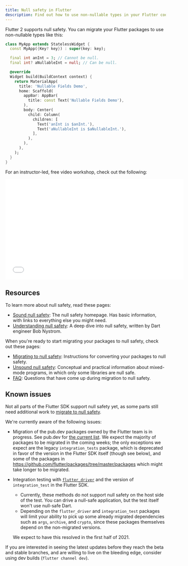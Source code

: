 ```yaml
---
title: Null safety in Flutter
description: Find out how to use non-nullable types in your Flutter code.
---
```


Flutter 2 supports null safety.
You can migrate your Flutter packages to use non-nullable types like this:

<?code-excerpt "basics/lib/main.dart (MyApp)"?>
```dart
class MyApp extends StatelessWidget {
  const MyApp({Key? key}) : super(key: key);

  final int anInt = 3; // Cannot be null.
  final int? aNullableInt = null; // Can be null.

  @override
  Widget build(BuildContext context) {
    return MaterialApp(
      title: 'Nullable Fields Demo',
      home: Scaffold(
        appBar: AppBar(
          title: const Text('Nullable Fields Demo'),
        ),
        body: Center(
          child: Column(
            children: [
              Text('anInt is $anInt.'),
              Text('aNullableInt is $aNullableInt.'),
            ],
          ),
        ),
      ),
    );
  }
}
```

For an instructor-led, free video workshop, check out the
following:

<iframe width="560" height="315" src="{{site.youtube-site}}/embed/HdKwuHQvArY" title="YouTube video player" frameborder="0" allow="accelerometer; autoplay; clipboard-write; encrypted-media; gyroscope; picture-in-picture" allowfullscreen></iframe>

## Resources

To learn more about null safety,
read these pages:

* [Sound null safety][]:
  The null safety homepage.
  Has basic information, with links to everything else you might need.
* [Understanding null safety][]:
  A deep dive into null safety, written by Dart engineer Bob Nystrom.

When you're ready to start migrating your packages to null safety,
check out these pages:

* [Migrating to null safety][]:
  Instructions for converting your packages to null safety.
* [Unsound null safety][]:
  Conceptual and practical information about mixed-mode programs,
  in which only some libraries are null safe.
* [FAQ][]:
  Questions that have come up during migration to null safety.
  
## Known issues

Not all parts of the Flutter SDK support null safety yet,
as some parts still need additional work to
[migrate to null safety]({{site.dart-site}}/null-safety/migration-guide).

We're currently aware of the following issues:

  * Migration of the pub.dev packages owned by the Flutter team
    is in progress. See pub.dev for
    [the current list]({{site.pub}}/packages?q=publisher%3Aflutter.dev&null-safe=1).
    We expect the majority of packages to be migrated in the coming weeks;
    the only exceptions we expect are the legacy `integration_tests` package,
    which is deprecated in favor of the version in the Flutter SDK itself
    (though see below), and some of the packages in
    <https://github.com/flutter/packages/tree/master/packages>
    which might take longer to be migrated.

  * Integration testing with
    [`flutter_driver`](/cookbook/testing/integration/introduction) and 
    the version of `integration_test` in the Flutter SDK.
    
      * Currently, these methods do not support null safety on the host
        side of the test. You can drive a null-safe application, but the test
        itself won't use null-safe Dart.
      * Depending on the `flutter_driver` and `integration_test` packages
        will limit your ability to pick up some already migrated dependencies
        such as `args`, `archive`, and `crypto`,
        since these packages themselves depend on the non-migrated versions.
        
    We expect to have this resolved in the first half of 2021.

If you are interested in seeing the latest updates before they
reach the beta and stable branches,
and are willing to live on the bleeding edge,
consider using dev builds (`flutter channel dev`).

[Migrating to null safety]: {{site.dart-site}}/null-safety/migration-guide
[FAQ]: {{site.dart-site}}/null-safety/faq
[Sound null safety]: {{site.dart-site}}/null-safety
[Understanding null safety]: {{site.dart-site}}/null-safety/understanding-null-safety
[Unsound null safety]: {{site.dart-site}}/null-safety/unsound-null-safety
